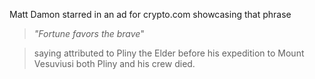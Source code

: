Matt Damon starred in an ad for crypto.com showcasing that phrase

> _"Fortune favors the brave_"

> saying attributed to Pliny the Elder before his expedition to Mount Vesuviusi
> both Pliny and his crew died. 
